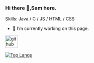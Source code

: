 ### Hi there 👋,Sam here.

Skills: Java / C / JS / HTML / CSS

- 🔭 I’m currently working on this page. 


[<img src='https://cdn.jsdelivr.net/npm/simple-icons@3.0.1/icons/github.svg' alt='github' height='40'>](https://github.com/Ivyson)  

[![Top Langs](https://github-readme-stats.vercel.app/api/top-langs/?username=Ivyson)](https://github.com/anuraghazra/github-readme-stats)


